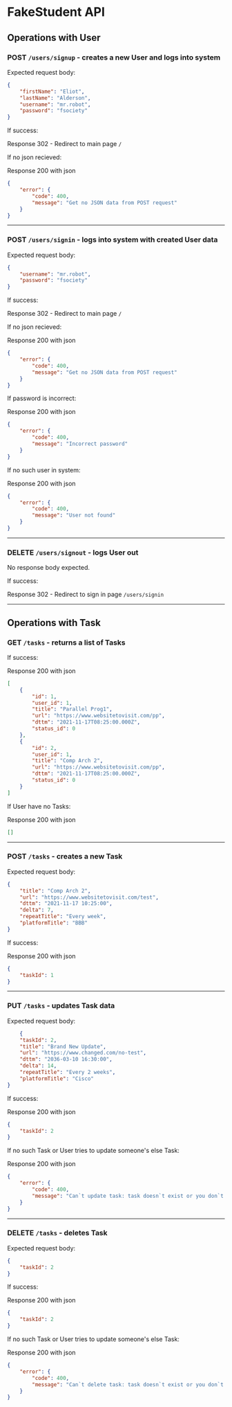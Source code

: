 # FakeStudent API

## Operations with User

### POST `/users/signup` - creates a new User and logs into system
Expected request body:
```json
{
    "firstName": "Eliot",
    "lastName": "Alderson",
    "username": "mr.robot",
    "password": "fsociety"
}
```
If success:

Response 302 - Redirect to main page `/`

If no json recieved: 

Response 200 with json
```json
{
    "error": {
        "code": 400,
        "message": "Get no JSON data from POST request"
    }
}
```

---

### POST `/users/signin` - logs into system with created User data
Expected request body:
```json
{
    "username": "mr.robot",
    "password": "fsociety"
}
```
If success:

Response 302 - Redirect to main page `/`

If no json recieved: 

Response 200 with json
```json
{
    "error": {
        "code": 400,
        "message": "Get no JSON data from POST request"
    }
}
```

If password is incorrect:

Response 200 with json
```json
{
    "error": {
        "code": 400,
        "message": "Incorrect password"
    }
}
```

If no such user in system:

Response 200 with json
```json
{
    "error": {
        "code": 400,
        "message": "User not found"
    }
}
```

---

### DELETE `/users/signout` - logs User out
No response body expected.

If success:

Response 302 - Redirect to sign in page `/users/signin`

---

## Operations with Task

### GET `/tasks` - returns a list of Tasks

If success:

Response 200 with json
```json
[
    {
        "id": 1,
        "user_id": 1,
        "title": "Parallel Prog1",
        "url": "https://www.websitetovisit.com/pp",
        "dttm": "2021-11-17T08:25:00.000Z",
        "status_id": 0
    },
    {
        "id": 2,
        "user_id": 1,
        "title": "Comp Arch 2",
        "url": "https://www.websitetovisit.com/pp",
        "dttm": "2021-11-17T08:25:00.000Z",
        "status_id": 0
    }
]
```

If User have no Tasks:

Response 200 with json
```json
[]
```

---

### POST `/tasks` - creates a new Task
Expected request body:
```json
{
    "title": "Comp Arch 2",
    "url": "https://www.websitetovisit.com/test",
    "dttm": "2021-11-17 10:25:00",
    "delta": 7,
    "repeatTitle": "Every week",
    "platformTitle": "BBB"
}
```

If success:

Response 200 with json
```json
{
    "taskId": 1
}
```

---

### PUT `/tasks` - updates Task data
Expected request body:
```json
    {
    "taskId": 2,
    "title": "Brand New Update",
    "url": "https://www.changed.com/no-test",
    "dttm": "2036-03-10 16:30:00",
    "delta": 14,
    "repeatTitle": "Every 2 weeks",
    "platformTitle": "Cisco"
}
```

If success:

Response 200 with json
```json
{
    "taskId": 2
}
```

If no such Task or User tries to update someone's else Task:

Response 200 with json
```json
{
    "error": {
        "code": 400,
        "message": "Can`t update task: task doesn`t exist or you don`t have rights to update it"
    }
}
```

---

### DELETE `/tasks` - deletes Task
Expected request body:
```json
{
    "taskId": 2
}
```

If success:

Response 200 with json
```json
{
    "taskId": 2
}
```

If no such Task or User tries to update someone's else Task:

Response 200 with json
```json
{
    "error": {
        "code": 400,
        "message": "Can`t delete task: task doesn`t exist or you don`t have rights to delete it"
    }
}
```